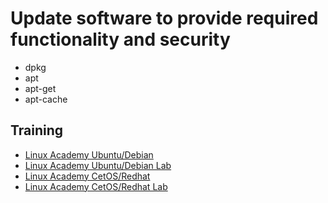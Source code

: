 # Update software to provide required functionality and security
* dpkg
* apt
* apt-get
* apt-cache

## Training
* [Linux Academy Ubuntu/Debian](https://linuxacademy.com/cp/courses/lesson/course/5434/lesson/8/module/428)
* [Linux Academy Ubuntu/Debian Lab](https://app.linuxacademy.com/hands-on-labs/c911e9c3-3940-4959-9da0-112a0518afe5?redirect_uri=https://linuxacademy.com/cp/modules/view/id/428)
* [Linux Academy CetOS/Redhat](https://linuxacademy.com/cp/courses/lesson/course/5434/lesson/9/module/428)
* [Linux Academy CetOS/Redhat Lab](https://app.linuxacademy.com/hands-on-labs/c439f88d-85bd-4aad-a5a5-a265a0143f83?redirect_uri=https://linuxacademy.com/cp/modules/view/id/428)

